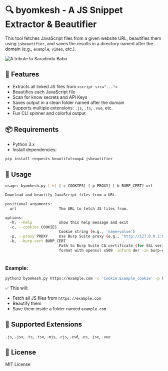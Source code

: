 
# 🔍 byomkesh - A JS Snippet Extractor & Beautifier

This tool fetches JavaScript files from a given website URL, beautifies them using `jsbeautifier`, and saves the results in a directory named after the domain (e.g., `example`, `vimeo`, etc.).

![A tribute to Saradindu Babu](https://www.getbengal.com/uploads/story_image/bomkesh-&-sadindu.jpg)


## 🚀 Features

- Extracts all linked JS files from `<script src="...">`
- Beautifies each JavaScript file
- Scan for know secrets and API Keys
- Saves output in a clean folder named after the domain
- Supports multiple extensions: `.js`, `.ts`, `.vue`, etc.
- Fun CLI spinner and colorful output

## 📦 Requirements

- Python 3.x
- Install dependencies:

```bash
pip install requests beautifulsoup4 jsbeautifier
```

## 📁 Usage

```bash
usage: byomkesh.py [-h] [-c COOKIES] [-p PROXY] [-b BURP_CERT] url

Download and beautify JavaScript files from a URL.

positional arguments:
  url                   The URL to fetch JS files from.

options:
  -h, --help            show this help message and exit
  -c, --cookies COOKIES
                        Cookie string (e.g., 'name=value')
  -p, --proxy PROXY     Use Burp Suite proxy (e.g., 'http://127.0.0.1:8080')
  -b, --burp-cert BURP_CERT
                        Path to Burp Suite CA certificate (for SSL verification). Please change .der format to .pem
                        format with openssl x509 -inform der -in burp-cert.der -out burp-cert.pem
                                                                                                                      
```

### Example:

```bash
python3 byomkesh.py https://example.com -c 'Cookie:Example_cookie' -p http://127.0.0.1:80 -b /home/cert.pem
```

✅ This will:
- Fetch all JS files from `https://example.com`
- Beautify them
- Save them inside a folder named `example.com`

## 🧠 Supported Extensions

`.js`, `.jsx`, `.ts`, `.tsx`, `.mjs`, `.cjs`, `.es6`, `.es`, `.jse`, `.vue`


## 📄 License

MIT License